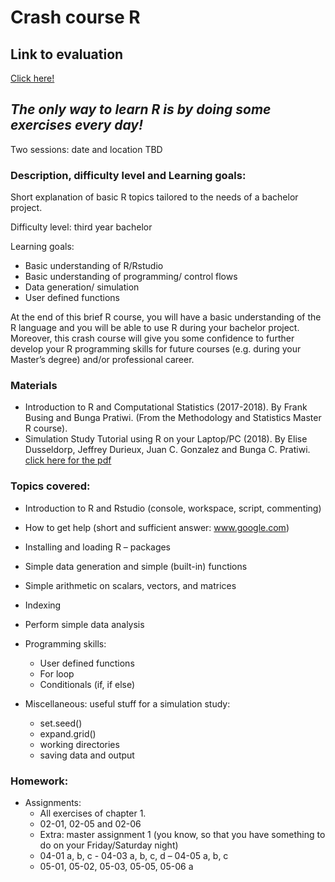 # Crash course R

## Link to evaluation
[Click here!](https://docs.google.com/forms/d/e/1FAIpQLSeqcsNQTjyzCeoY4do8GowD-yf9llhFWKaeLovGWc9nvz5UrQ/viewform?usp=sf_link)


## *The only way to learn R is by doing some exercises every day!*

Two sessions: date and location TBD

### Description, difficulty level and Learning goals:
Short explanation of basic R topics tailored to the needs of a bachelor project.

Difficulty level: third year bachelor 

Learning goals:
-	Basic understanding of R/Rstudio
-	Basic understanding of programming/ control flows
-	Data generation/ simulation
-	User defined functions

At the end of this brief R course, you will have a basic understanding of the R language and you will be able to use R during your bachelor project. Moreover, this crash course will give you some confidence to further develop your R programming skills for future courses (e.g. during your Master’s degree) and/or professional career.

### Materials
-	Introduction to R and Computational Statistics (2017-2018). By Frank Busing and Bunga Pratiwi. (From the Methodology and Statistics Master R course).
-	Simulation Study Tutorial using R on your Laptop/PC (2018). By Elise Dusseldorp, Jeffrey Durieux, Juan C. Gonzalez and Bunga C. Pratiwi. [click here for the pdf](https://github.com/Github-MS/Shark/blob/master/Simulation_study_PC_laptop/Simulationstudy_laptopV1.2.pdf)

### Topics covered:
*	Introduction to R and Rstudio (console, workspace, script, commenting)
*	How to get help (short and sufficient answer: www.google.com)
*	Installing and loading R – packages
*	Simple data generation and simple (built-in) functions
*	Simple arithmetic on scalars, vectors, and matrices
*	Indexing
*	Perform simple data analysis 

*	Programming skills: 
    *	User defined functions
    *	For loop
    *	Conditionals (if, if else)
  
  
*	Miscellaneous: useful stuff for a simulation study:
    * set.seed()
    * expand.grid()
    * working directories
    * saving data and output
	
### Homework: 

*	Assignments:
    *	All exercises of chapter 1. 
    * 02-01, 02-05 and 02-06
    * Extra: master assignment 1 (you know, so that you have something to do on your Friday/Saturday night)
    * 04-01 a, b, c - 04-03 a, b, c, d – 04-05 a, b, c
    * 05-01, 05-02, 05-03, 05-05, 05-06 a 



